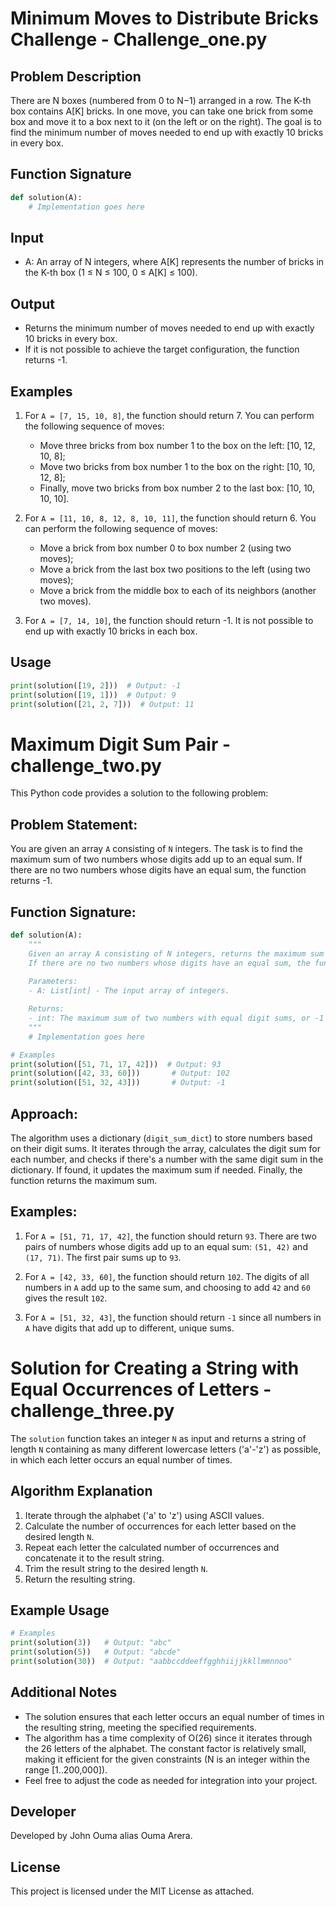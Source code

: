# Minimum Moves to Distribute Bricks Challenge - Challenge_one.py

## Problem Description
There are N boxes (numbered from 0 to N−1) arranged in a row. The K-th box contains A[K] bricks. In one move, you can take one brick from some box and move it to a box next to it (on the left or on the right). The goal is to find the minimum number of moves needed to end up with exactly 10 bricks in every box.

## Function Signature
```python
def solution(A):
    # Implementation goes here
```

## Input
- A: An array of N integers, where A[K] represents the number of bricks in the K-th box (1 ≤ N ≤ 100, 0 ≤ A[K] ≤ 100).

## Output
- Returns the minimum number of moves needed to end up with exactly 10 bricks in every box.
- If it is not possible to achieve the target configuration, the function returns -1.

## Examples
1. For `A = [7, 15, 10, 8]`, the function should return 7. You can perform the following sequence of moves:
   - Move three bricks from box number 1 to the box on the left: [10, 12, 10, 8];
   - Move two bricks from box number 1 to the box on the right: [10, 10, 12, 8];
   - Finally, move two bricks from box number 2 to the last box: [10, 10, 10, 10].

2. For `A = [11, 10, 8, 12, 8, 10, 11]`, the function should return 6. You can perform the following sequence of moves:
    - Move a brick from box number 0 to box number 2 (using two moves);
    - Move a brick from the last box two positions to the left (using two moves);
    - Move a brick from the middle box to each of its neighbors (another two moves).

3. For `A = [7, 14, 10]`, the function should return -1. It is not possible to end up with exactly 10 bricks in each box.

## Usage
```python
print(solution([19, 2]))  # Output: -1
print(solution([19, 1]))  # Output: 9
print(solution([21, 2, 7]))  # Output: 11
```


# Maximum Digit Sum Pair - challenge_two.py

This Python code provides a solution to the following problem:

## Problem Statement:

You are given an array `A` consisting of `N` integers. The task is to find the maximum sum of two numbers whose digits add up to an equal sum. If there are no two numbers whose digits have an equal sum, the function returns -1.

## Function Signature:

```python
def solution(A):
    """
    Given an array A consisting of N integers, returns the maximum sum of two numbers whose digits add up to an equal sum.
    If there are no two numbers whose digits have an equal sum, the function returns -1.
    
    Parameters:
    - A: List[int] - The input array of integers.

    Returns:
    - int: The maximum sum of two numbers with equal digit sums, or -1 if no such pair exists.
    """
    # Implementation goes here

# Examples
print(solution([51, 71, 17, 42]))  # Output: 93
print(solution([42, 33, 60]))       # Output: 102
print(solution([51, 32, 43]))       # Output: -1
```

## Approach:

The algorithm uses a dictionary (`digit_sum_dict`) to store numbers based on their digit sums. It iterates through the array, calculates the digit sum for each number, and checks if there's a number with the same digit sum in the dictionary. If found, it updates the maximum sum if needed. Finally, the function returns the maximum sum.

## Examples:

1. For `A = [51, 71, 17, 42]`, the function should return `93`. There are two pairs of numbers whose digits add up to an equal sum: `(51, 42)` and `(17, 71)`. The first pair sums up to `93`.

2. For `A = [42, 33, 60]`, the function should return `102`. The digits of all numbers in `A` add up to the same sum, and choosing to add `42` and `60` gives the result `102`.

3. For `A = [51, 32, 43]`, the function should return `-1` since all numbers in `A` have digits that add up to different, unique sums.


# Solution for Creating a String with Equal Occurrences of Letters - challenge_three.py

The `solution` function takes an integer `N` as input and returns a string of length `N` containing as many different lowercase letters ('a'-'z') as possible, in which each letter occurs an equal number of times.

## Algorithm Explanation

1. Iterate through the alphabet ('a' to 'z') using ASCII values.
2. Calculate the number of occurrences for each letter based on the desired length `N`.
3. Repeat each letter the calculated number of occurrences and concatenate it to the result string.
4. Trim the result string to the desired length `N`.
5. Return the resulting string.

## Example Usage

```python
# Examples
print(solution(3))   # Output: "abc"
print(solution(5))   # Output: "abcde"
print(solution(30))  # Output: "aabbccddeeffgghhiijjkkllmmnnoo"
```

## Additional Notes

- The solution ensures that each letter occurs an equal number of times in the resulting string, meeting the specified requirements.
- The algorithm has a time complexity of O(26) since it iterates through the 26 letters of the alphabet. The constant factor is relatively small, making it efficient for the given constraints (N is an integer within the range [1..200,000]).
- Feel free to adjust the code as needed for integration into your project.

## Developer
Developed by John Ouma alias Ouma Arera.

## License
This project is licensed under the MIT License as attached.